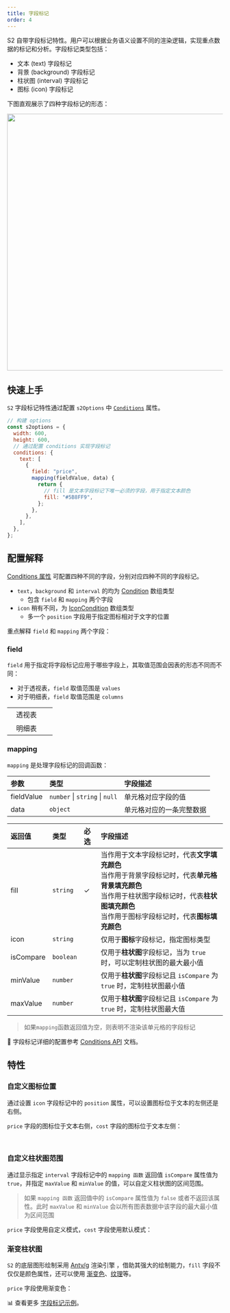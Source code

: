```yaml
---
title: 字段标记
order: 4
---
```


S2 自带字段标记特性。用户可以根据业务语义设置不同的渲染逻辑，实现重点数据的标记和分析。字段标记类型包括：

* 文本 (text) 字段标记
* 背景 (background) 字段标记
* 柱状图 (interval) 字段标记
* 图标 (icon) 字段标记

下图直观展示了四种字段标记的形态：

<img src="https://gw.alipayobjects.com/mdn/rms_56cbb2/afts/img/A*-lr0QJRCxkEAAAAAAAAAAAAAARQnAQ" width="600">

## 快速上手

`S2` 字段标记特性通过配置 `s2Options` 中 [`Conditions`](/zh/docs/api/general/S2Options#conditions) 属性。

```js
// 构建 options
const s2options = {
  width: 600,
  height: 600,
  // 通过配置 conditions 实现字段标记   
  conditions: {
    text: [
      {
        field: "price",
        mapping(fieldValue, data) {
          return {
            // fill 是文本字段标记下唯一必须的字段，用于指定文本颜色
            fill: "#5B8FF9",
          };
        },
      },
    ],
  },
};
```

<playground path='analysis/conditions/demo/text.ts' rid='container' height='300'></playground>

## 配置解释

[Conditions 属性](/zh/docs/api/general/S2Options#conditions) 可配置四种不同的字段，分别对应四种不同的字段标记。

* `text`，`background` 和 `interval` 的均为 [Condition](/zh/docs/api/general/S2Options#condition) 数组类型
  * 包含 `field` 和 `mapping` 两个字段
* `icon` 稍有不同，为 [IconCondition](/zh/docs/api/general/S2Options#iconcondition) 数组类型
  * 多一个 `position` 字段用于指定图标相对于文字的位置

重点解释 `field` 和 `mapping` 两个字段：

### field

`field` 用于指定将字段标记应用于哪些字段上，其取值范围会因表的形态不同而不同：

* 对于透视表，`field` 取值范围是 `values`
* 对于明细表，`field` 取值范围是 `columns`

<table
  style="width: 100%; outline: none; border-collapse: collapse;"
>
  <tbody>
  <tr style="height: 33px;" >
      <td style="text-align: center;width:74px;">
      透视表
      </td>
      <td>
          <playground path="analysis/conditions/demo/text.ts" rid='pivot' height='300'></playground>
      </td>
    </tr>
    <tr>
      <td style="text-align: center;width:74px;">
        明细表
      </td>
        <td >
          <playground path="analysis/conditions/demo/table-text.ts" rid='table' height='300'></playground>
      </td>
    </tr>
  </tbody>
</table>

### ​mapping

`mapping` 是处理字段标记的回调函数：

| 参数    | 类型     | 字段描述     |
| :------- | :-------- | :------------ |
| fieldValue   | `number` &#124; `string`  &#124; `null`       | 单元格对应字段的值      |
| data | `object` | 单元格对应的​一条完整数据 |

| 返回值    | 类型    | 必选 | 字段描述     |
| :------- | :-------- | :---- | :----------- |
| fill   | `string`   | ✓  | 当作用于文本字段标记时，代表**文字填充颜色** <br>当作用于背景字段标记时，代表**单元格背景填充颜色** <br>当作用于柱状图字段标记时，代表**柱状图填充颜色** <br>当作用于图标字段标记时，代表**图标填充颜色** <br>      |
| icon | `string` | |仅用于**图标**字段标记，指定图标类型 |
| isCompare | `boolean` | |仅用于**柱状图**字段标记，当为 `true` 时，可以定制柱状图的最大最小值|
| minValue | `number` | |仅用于**柱状图**字段标记且 `isCompare` 为 `true` 时，定制柱状图最小值 |
| maxValue | `number` | |仅用于**柱状图**字段标记且 `isCompare` 为 `true` 时，定制柱状图最大值 |

> 如果`mapping`函数返回值为空，则表明不渲染该单元格的字段标记

🎨 字段标记详细的配置参考 [Conditions API](/zh/docs/api/general/S2Options#conditions) 文档。

## 特性

### 自定义图标位置

通过设置 `icon` 字段标记中的 `position` 属性，可以设置图标位于文本的左侧还是右侧。

`price` 字段的图标位于文本右侧，`cost` 字段的图标位于文本左侧：

<playground path="analysis/conditions/demo/icon.ts" rid='icon' height="200"></playground>

​

### 自定义柱状图范围

通过显示指定 `interval` 字段标记中的 `mapping 函数` 返回值  `isCompare` 属性值为 `true`，并指定 `maxValue` 和 `minValue` 的值，可以自定义柱状图的区间范围。
> 如果 `mapping 函数` 返回值中的 `isCompare` 属性值为 `false` 或者不返回该属性。此时 `maxValue` 和 `minValue` 会以所有图表数据中该字段的最大最小值为区间范围

`price` 字段使用自定义模式，`cost` 字段使用默认模式：

<playground path="analysis/conditions/demo/interval.ts" rid='interval'></playground>

### 渐变柱状图

`S2` 的底层图形绘制采用 [Antv/g](https://g.antv.vision/zh/docs/guide/introduce) 渲染引擎 ，借助其强大的绘制能力，`fill` 字段不仅仅是颜色属性，还可以使用 [渐变色](https://g.antv.vision/zh/docs/api/shape/attrs#%E6%B8%90%E5%8F%98%E8%89%B2)、[纹理](https://g.antv.vision/zh/docs/api/shape/attrs#%E7%BA%B9%E7%90%86)等。

`price` 字段使用渐变色：
<playground path="analysis/conditions/demo/gradient-interval.ts" rid='gradient'></playground>

​📊 查看更多 [字段标记示例](/zh/examples/conditions/basic#text)。
